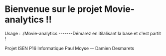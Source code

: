 # Bienvenue sur le projet Movie-analytics !!

Usage : ./Movie-analytics
-------Démarez en itilalisant la base et c'est partit ! 

Projet ISEN P16 Informatique
Paul Moyse -- Damien Desmarets
